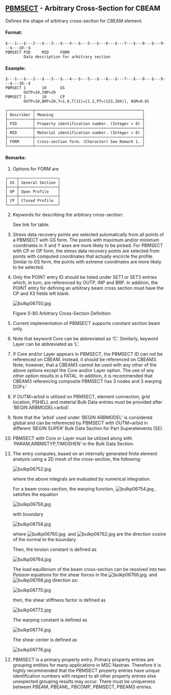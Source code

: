## [PBMSECT](https://nexus.hexagon.com/documentationcenter/bundle/MSC_Nastran_2022.4/page/Nastran_Combined_Book/qrg/bulkp/TOC.PBMSECT.xhtml) - Arbitrary Cross-Section for CBEAM

Defines the shape of arbitrary cross-section for CBEAM element.

#### Format:

```nastran
$---1---$---2---$---3---$---4---$---5---$---6---$---7---$---8---$---9---$---10--$
PBMSECT PID     MID     FORM                                                    
        Data description for arbitrary section
```

#### Example:

```nastran
$---1---$---2---$---3---$---4---$---5---$---6---$---7---$---8---$---9---$---10--$
PBMSECT 1       10      GS                                                      
        OUTP=10,INP=20
PBMSECT 1       10      CP                                                      
        OUTP=10,BRP=20,T=1.0,T(11)=[1.2,PT=(123,204)], NSM=0.01
```

```text
┌───────────┬───────────────────────────────────────────────┐
│ Describer │ Meaning                                       │
├───────────┼───────────────────────────────────────────────┤
│ PID       │ Property identification number. (Integer > 0) │
├───────────┼───────────────────────────────────────────────┤
│ MID       │ Material identification number. (Integer > 0) │
├───────────┼───────────────────────────────────────────────┤
│ FORM      │ Cross-section form. (Character) See Remark 1. │
└───────────┴───────────────────────────────────────────────┘
```

#### Remarks:

1. Options for FORM are

```text
┌────┬─────────────────┐
│ GS │ General Section │
├────┼─────────────────┤
│ OP │ Open Profile    │
├────┼─────────────────┤
│ CP │ Closed Profile  │
└────┴─────────────────┘
```

2. Keywords for describing the arbitrary cross-section:

     See link for table.

3. Stress data recovery points are selected automatically from all points of a PBMSECT with GS form. The points with maximum and/or minimum coordinates in X and Y axes are more likely to be picked. For PBMSECT with CP or OP form, the stress data recovery points are selected from points with computed coordinates that actually encircle the profile. Similar to GS form, the points with extreme coordinates are more likely to be selected.
4. Only the POINT entry ID should be listed under SET1 or SET3 entries which, in turn, are referenced by OUTP, INP and BRP. In addition, the POINT entry for defining an arbitrary beam cross section must have the CP and X3 fields left blank.

    ![bulkp06750.jpg](https://help-be.hexagonmi.com/bundle/MSC_Nastran_2022.4/page/Nastran_Combined_Book/qrg/bulkp/../../../assets/bulkp06750.jpg?_LANG=enus)

    Figure 0-80 Arbitrary Cross-Section Definition

5. Current implementation of PBMSECT supports constant section beam only.
6. Note that keyword Core can be abbreviated as ‘C’. Similarly, keyword Layer can be abbreviated as ‘L’.
7. If Core and/or Layer appears in PBMSECT, the PBMSECT ID can not be referenced on CBEAM. Instead, it should be referenced on CBEAM3. Note, however, that a CBEAM3 cannot be used with any other of the above options except the Core and/or Layer option. The use of any other option results in a FATAL. In addition, it is recommended that CBEAM3 referencing composite PBMSECT has 3 nodes and 3 warping DOFs.'
8. If OUTM=arbid is utilized on PBMSECT, element connection, grid location, PSHELL and material Bulk Data entries must be provided after ‘BEGIN ARBMODEL=arbid’.
9. Note that the ‘arbid’ used under ‘BEGIN ARBMODEL’ is considered global and can be referenced by PBMSECT with OUTM=arbid in different ‘BEGIN SUPER’ Bulk Data Section for Part Superelements (SE).
10. PBMSECT with Core or Layer must be utilized along with ‘PARAM,ARBMSTYP,TIMOSHEN’ in the Bulk Data Section.
11. The entry computes, based on an internally generated finite element analysis using a 2D mesh of the cross-section, the following:

    ![bulkp06752.jpg](https://help-be.hexagonmi.com/bundle/MSC_Nastran_2022.4/page/Nastran_Combined_Book/qrg/bulkp/../../../assets/bulkp06752.jpg?_LANG=enus)  

    where the above integrals are evaluated by numerical integration.

    For a beam cross-section, the warping function,  ![bulkp06754.jpg](https://help-be.hexagonmi.com/bundle/MSC_Nastran_2022.4/page/Nastran_Combined_Book/qrg/bulkp/../../../assets/bulkp06754.jpg?_LANG=enus) , satisfies the equation

    ![bulkp06756.jpg](https://help-be.hexagonmi.com/bundle/MSC_Nastran_2022.4/page/Nastran_Combined_Book/qrg/bulkp/../../../assets/bulkp06756.jpg?_LANG=enus)  

    with boundary

    ![bulkp06758.jpg](https://help-be.hexagonmi.com/bundle/MSC_Nastran_2022.4/page/Nastran_Combined_Book/qrg/bulkp/../../../assets/bulkp06758.jpg?_LANG=enus)  

    where  ![bulkp06760.jpg](https://help-be.hexagonmi.com/bundle/MSC_Nastran_2022.4/page/Nastran_Combined_Book/qrg/bulkp/../../../assets/bulkp06760.jpg?_LANG=enus)  and  ![bulkp06762.jpg](https://help-be.hexagonmi.com/bundle/MSC_Nastran_2022.4/page/Nastran_Combined_Book/qrg/bulkp/../../../assets/bulkp06762.jpg?_LANG=enus)  are the direction cosine of the normal to the boundary.

    Then, the torsion constant is defined as

    ![bulkp06764.jpg](https://help-be.hexagonmi.com/bundle/MSC_Nastran_2022.4/page/Nastran_Combined_Book/qrg/bulkp/../../../assets/bulkp06764.jpg?_LANG=enus)  

    The load equilibrium of the beam cross-section can be resolved into two Poisson equations for the shear forces in the  ![bulkp06766.jpg](https://help-be.hexagonmi.com/bundle/MSC_Nastran_2022.4/page/Nastran_Combined_Book/qrg/bulkp/../../../assets/bulkp06766.jpg?_LANG=enus)  and  ![bulkp06768.jpg](https://help-be.hexagonmi.com/bundle/MSC_Nastran_2022.4/page/Nastran_Combined_Book/qrg/bulkp/../../../assets/bulkp06768.jpg?_LANG=enus)  direction as:

    ![bulkp06770.jpg](https://help-be.hexagonmi.com/bundle/MSC_Nastran_2022.4/page/Nastran_Combined_Book/qrg/bulkp/../../../assets/bulkp06770.jpg?_LANG=enus)  

    then, the shear stiffness factor is defined as

    ![bulkp06772.jpg](https://help-be.hexagonmi.com/bundle/MSC_Nastran_2022.4/page/Nastran_Combined_Book/qrg/bulkp/../../../assets/bulkp06772.jpg?_LANG=enus)  

    The warping constant is defined as

    ![bulkp06774.jpg](https://help-be.hexagonmi.com/bundle/MSC_Nastran_2022.4/page/Nastran_Combined_Book/qrg/bulkp/../../../assets/bulkp06774.jpg?_LANG=enus)  

    The shear center is defined as

    ![bulkp06776.jpg](https://help-be.hexagonmi.com/bundle/MSC_Nastran_2022.4/page/Nastran_Combined_Book/qrg/bulkp/../../../assets/bulkp06776.jpg?_LANG=enus)  

12. PBMSECT is a primary property entry. Primary property entries are grouping entities for many applications in MSC Nastran. Therefore it is highly recommended that the PBMSECT property entries have unique identification numbers with respect to all other property entries else unexpected grouping results may occur. There must be uniqueness between PBEAM, PBEAML, PBCOMP, PBMSECT, PBEAM3 entries.
